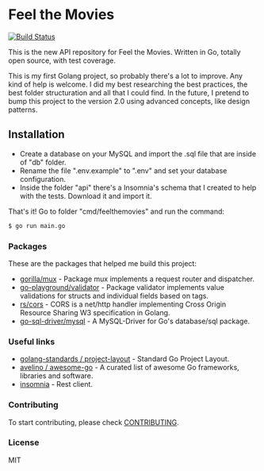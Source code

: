 # Feel the Movies

[![Build Status](https://travis-ci.org/cyruzin/feelthemovies.svg?branch=master)](https://travis-ci.org/cyruzin/feelthemovies)

This is the new API repository for Feel the Movies. Written in Go, totally open source, with test coverage.

This is my first Golang project, so probably there's a lot to improve. Any kind of help is welcome. I did my best researching the best practices, the best folder structuration and all that I could find. In the future, I pretend to bump this project to the version 2.0 using advanced concepts, like design patterns.

## Installation

- Create a database on your MySQL and import the .sql file that are inside of "db" folder.
- Rename the file ".env.example" to ".env" and set your database configuration.
- Inside the folder "api" there's a Insomnia's schema that I created to help with the tests. Download it and import it.

That's it! Go to folder "cmd/feelthemovies" and run the command:
```sh
$ go run main.go
```

### Packages

These are the packages that helped me build this project:

* [gorilla/mux](https://github.com/gorilla/mux) - Package mux implements a request router and dispatcher.
* [go-playground/validator](https://github.com/go-playground/validator) - 
Package validator implements value validations for structs and individual fields based on tags.
* [rs/cors](https://github.com/rs/cors) - 
CORS is a net/http handler implementing Cross Origin Resource Sharing W3 specification in Golang.
* [go-sql-driver/mysql](https://github.com/go-sql-driver/mysql) - A MySQL-Driver for Go's database/sql package.

### Useful links

* [golang-standards / project-layout](https://github.com/golang-standards/project-layout) - Standard Go Project Layout.
* [avelino / awesome-go](https://github.com/avelino/awesome-go) - 
A curated list of awesome Go frameworks, libraries and software.
* [insomnia](https://insomnia.rest/download/) - Rest client.

### Contributing

To start contributing, please check [CONTRIBUTING](https://github.com/cyruzin/feelthemovies/blob/master/CONTRIBUTING.md).

### License

MIT